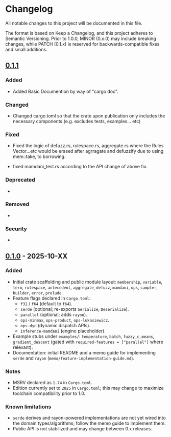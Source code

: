 # Changelog

All notable changes to this project will be documented in this file.

The format is based on Keep a Changelog, and this project adheres to
Semantic Versioning. Prior to 1.0.0, MINOR (0.x.0) may include breaking
changes, while PATCH (0.1.x) is reserved for backwards-compatible fixes
and small additions.

## [0.1.1]

### Added
- Added Basic Documention by way of "cargo doc".

### Changed
- Changed cargo.toml so that the crate upon publication only includes the necessary components.(e.g. excludes tests, examples... etc)

### Fixed
- Fixed the logic of defuzz.rs, rulespace.rs, aggregate.rs where the Rules Vector...etc would be erased after agrragate and defuzzify due to using mem::take, to borrowing. 

- fixed mamdani_test.rs according to the API change of above fix.

### Deprecated
-

### Removed
-

### Security
-

## [0.1.0] - 2025-10-XX

### Added
- Initial crate scaffolding and public module layout: `membership`, `variable`, `term`, `rulespace`,
  `antecedent`, `aggregate`, `defuzz`, `mamdani`, `ops`, `sampler`, `builder`, `error`, `prelude`.
- Feature flags declared in `Cargo.toml`:
  - `f32` / `f64` (default to `f64`).
  - `serde` (optional; re-exports `Serialize`, `Deserialize`).
  - `parallel` (optional; adds `rayon`).
  - `ops-minmax`, `ops-product`, `ops-lukasiewicz`.
  - `ops-dyn` (dynamic dispatch APIs).
  - `inference-mamdani` (engine placeholder).
- Example stubs under `examples/`: `temperature`, `batch`, `fuzzy_c_means`, `gradient_descent`
  (gated with `required-features = ["parallel"]` where relevant).
- Documentation: initial README and a memo guide for implementing `serde` and `rayon`
  (`memo/feature-implementation-guide.md`).

### Notes
- MSRV declared as `1.74` in `Cargo.toml`.
- Edition currently set to `2025` in `Cargo.toml`; this may change to maximize
  toolchain compatibility prior to 1.0.

### Known limitations
- `serde` derives and rayon-powered implementations are not yet wired into the
  domain types/algorithms; follow the memo guide to implement them.
- Public API is not stabilized and may change between 0.x releases.

<!-- Update links if the repository slug changes. -->
[0.1.1]: https://github.com/joushuakent/rust-fuzzylogic/compare/v0.1.1
[0.1.0]: https://github.com/joushuakent/rust-fuzzylogic/releases/tag/v0.1.0

